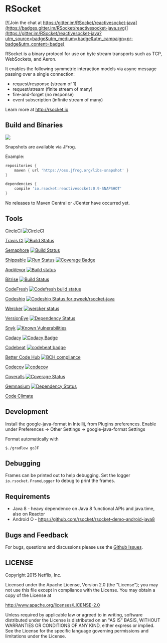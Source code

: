 # RSocket

[![Join the chat at https://gitter.im/RSocket/reactivesocket-java](https://badges.gitter.im/RSocket/reactivesocket-java.svg)](https://gitter.im/RSocket/reactivesocket-java?utm_source=badge&utm_medium=badge&utm_campaign=pr-badge&utm_content=badge)

RSocket is a binary protocol for use on byte stream transports such as TCP, WebSockets, and Aeron.

It enables the following symmetric interaction models via async message passing over a single connection:

- request/response (stream of 1)
- request/stream (finite stream of many)
- fire-and-forget (no response)
- event subscription (infinite stream of many)

Learn more at http://rsocket.io

## Build and Binaries

<a href='https://travis-ci.org/rsocket/rsocket-java/builds'><img src='https://travis-ci.org/rsocket/rsocket-java.svg?branch=1.0.x'></a>

Snapshots are available via JFrog.

Example:

```groovy
repositories {
    maven { url 'https://oss.jfrog.org/libs-snapshot' }
}

dependencies {
    compile 'io.rsocket:reactivesocket:0.9-SNAPSHOT'
}
```

No releases to Maven Central or JCenter have occurred yet.

## Tools

[CircleCI](https://circleci.com) [![CircleCI](https://circleci.com/gh/qweek/rsocket-java.svg?style=shield)](https://circleci.com/gh/qweek/rsocket-java)

[Travis CI](https://travis-ci.org) [![Build Status](https://travis-ci.org/qweek/rsocket-java.svg?branch=feature/ci)](https://travis-ci.org/qweek/rsocket-java)

[Semaphore](https://semaphoreci.com) [![Build Status](https://semaphoreci.com/api/v1/qweek/rsocket-java/branches/1-0-x/shields_badge.svg)](https://semaphoreci.com/qweek/rsocket-java)

[Shippable](https://app.shippable.com) [![Run Status](https://api.shippable.com/projects/59cffb5c9ea08107008c7a36/badge?branch=feature/ci)](https://app.shippable.com/github/qweek/rsocket-java) [![Coverage Badge](https://api.shippable.com/projects/59cffb5c9ea08107008c7a36/coverageBadge?branch=feature/ci)](https://app.shippable.com/github/qweek/rsocket-java)

[AppVeyor](https://ci.appveyor.com) [![Build status](https://ci.appveyor.com/api/projects/status/2dtdi7fua85rbov5?svg=true)](https://ci.appveyor.com/project/qweek/rsocket-java)

[Bitrise](https://www.bitrise.io) [![Build Status](https://www.bitrise.io/app/ff59b1f25934eac1/status.svg?token=4_4LGvHsGih2UBoC4BHHJA&branch=feature/ci)](https://www.bitrise.io/app/ff59b1f25934eac1)

[CodeFresh](https://g.codefresh.io) [![Codefresh build status]( https://g.codefresh.io/api/badges/build?repoOwner=qweek&repoName=rsocket-java&branch=feature/ci&pipelineName=rsocket-java&accountName=qweek&type=cf-1)]( https://g.codefresh.io/repositories/qweek/rsocket-java/builds?filter=trigger:build;branch:feature/ci;service:59d00fc413a5900001d43380~rsocket-java)

[Codeship](https://app.codeship.com) [![Codeship Status for qweek/rsocket-java](https://app.codeship.com/projects/cb0c9ab0-8854-0135-190f-026946df6204/status?branch=feature/ci)](https://app.codeship.com/projects/248464)

[Wercker](https://app.wercker.com) [![wercker status](https://app.wercker.com/status/e2cee7efd15d4a2695e8cc1e01552507/s/feature/ci "wercker status")](https://app.wercker.com/project/byKey/e2cee7efd15d4a2695e8cc1e01552507)

[VersionEye](https://www.versioneye.com) [![Dependency Status](https://www.versioneye.com/user/projects/59d417702de28c005199ae89/badge.svg?style=flat)](https://www.versioneye.com/user/projects/59d417702de28c005199ae89)

[Snyk](https://snyk.io/) [![Known Vulnerabilities](https://snyk.io/test/github/qweek/rsocket-java/badge.svg)](https://snyk.io/test/github/qweek/rsocket-java)

[Codacy](https://www.codacy.com) [![Codacy Badge](https://api.codacy.com/project/badge/Grade/08fb65a4bb214c23a8fe156f6e173c3b)](https://www.codacy.com/app/alnovoselov/rsocket-java?utm_source=github.com&amp;utm_medium=referral&amp;utm_content=qweek/rsocket-java&amp;utm_campaign=Badge_Grade)

[Codebeat](https://codebeat.co) [![codebeat badge](https://codebeat.co/badges/24549025-d4cc-40b8-a522-d22268371dbe)](https://codebeat.co/projects/github-com-qweek-rsocket-java-feature-ci)

[Better Code Hub](https://bettercodehub.com) [![BCH compliance](https://bettercodehub.com/edge/badge/qweek/rsocket-java?branch=feature/ci)](https://bettercodehub.com/)

[Codecov](https://codecov.io) [![codecov](https://codecov.io/gh/qweek/rsocket-java/branch/feature/ci/graph/badge.svg)](https://codecov.io/gh/qweek/rsocket-java)

[Coveralls](https://coveralls.io) [![Coverage Status](https://coveralls.io/repos/github/qweek/rsocket-java/badge.svg?branch=feature/ci)](https://coveralls.io/github/qweek/rsocket-java?branch=feature/ci)

[Gemnasium](https://gemnasium.com) [![Dependency Status](https://gemnasium.com/badges/github.com/qweek/rsocket-java.svg)](https://gemnasium.com/github.com/qweek/rsocket-java)

[Code Climate](https://codeclimate.com)

## Development

Install the google-java-format in Intellij, from Plugins preferences.
Enable under Preferences -> Other Settings -> google-java-format Settings

Format automatically with

```
$./gradlew goJF
```

## Debugging
Frames can be printed out to help debugging. Set the logger `io.rsocket.FrameLogger` to debug to print the frames.

## Requirements

- Java 8 - heavy dependence on Java 8 functional APIs and java.time, also on Reactor
- Android O - https://github.com/rsocket/rsocket-demo-android-java8

## Bugs and Feedback

For bugs, questions and discussions please use the [Github Issues](https://github.com/RSocket/reactivesocket-java/issues).

## LICENSE

Copyright 2015 Netflix, Inc.

Licensed under the Apache License, Version 2.0 (the "License");
you may not use this file except in compliance with the License.
You may obtain a copy of the License at

<http://www.apache.org/licenses/LICENSE-2.0>

Unless required by applicable law or agreed to in writing, software
distributed under the License is distributed on an "AS IS" BASIS,
WITHOUT WARRANTIES OR CONDITIONS OF ANY KIND, either express or implied.
See the License for the specific language governing permissions and
limitations under the License.
